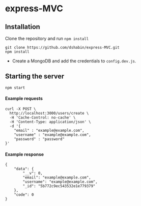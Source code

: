 # express-MVC


## Installation

Clone the repository and run `npm install`

```
git clone https://github.com/dshabin/express-MVC.git
npm install
```

- Create a MongoDB and add the credentials to `config.dev.js`.

## Starting the server

```
npm start
```

#### Example requests

```
curl -X POST \
  http://localhost:3000/users/create \
  -H 'Cache-Control: no-cache' \
  -H 'Content-Type: application/json' \
  -d '{
	"email" : "example@example.com",
	"username" : "example@example.com",
	"password" : "password"
}'
```

#### Example response
```
{
    "data": {
        "__v": 0,
        "email": "example@example.com",
        "username": "example@example.com",
        "_id": "5b772c9ec543532e1e779379"
    },
    "code": 0
}
```
